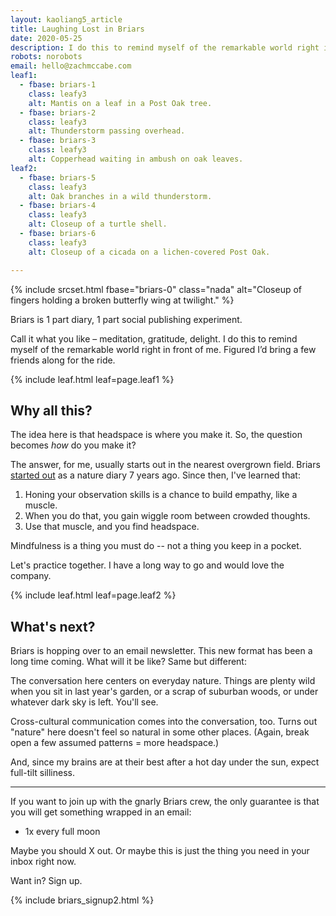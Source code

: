 ```yaml
---
layout: kaoliang5_article
title: Laughing Lost in Briars
date: 2020-05-25
description: I do this to remind myself of the remarkable world right in front of me.
robots: norobots
email: hello@zachmccabe.com
leaf1:
  - fbase: briars-1
    class: leafy3
    alt: Mantis on a leaf in a Post Oak tree.
  - fbase: briars-2
    class: leafy3
    alt: Thunderstorm passing overhead.
  - fbase: briars-3
    class: leafy3
    alt: Copperhead waiting in ambush on oak leaves.
leaf2:
  - fbase: briars-5
    class: leafy3
    alt: Oak branches in a wild thunderstorm.
  - fbase: briars-4
    class: leafy3
    alt: Closeup of a turtle shell.
  - fbase: briars-6
    class: leafy3
    alt: Closeup of a cicada on a lichen-covered Post Oak.

---
```



{% include srcset.html fbase="briars-0" class="nada" alt="Closeup of fingers holding a broken butterfly wing at twilight." %}

<span class="lede">Briars is 1 part diary, 1 part social publishing experiment.</span>

Call it what you like – meditation, gratitude, delight. I do this to remind myself of the remarkable world right in front of me. Figured I’d bring a few friends along for the ride.



{% include leaf.html leaf=page.leaf1 %}



## Why all this?

The idea here is that headspace is where you make it. So, the question becomes *how* do you make it?

The answer, for me, usually starts out in the nearest overgrown field. Briars [started out] as a nature diary 7 years ago. Since then, I've learned that:

1. Honing your observation skills is a chance to build empathy, like a muscle.
2. When you do that, you gain wiggle room between crowded thoughts.
3. Use that muscle, and you find headspace.

Mindfulness is a thing you must do -- not a thing you keep in a pocket.

Let's practice together. I have a long way to go and would love the company.

[started out]: https://www.zachmccabe.com/briars/notes.html




{% include leaf.html leaf=page.leaf2 %}




## What's next?

Briars is hopping over to an email newsletter. This new format has been a long time coming. What will it be like? Same but different:

The conversation here centers on everyday nature. Things are plenty wild when you sit in last year's garden, or a scrap of suburban woods, or under whatever dark sky is left. You'll see.

Cross-cultural communication comes into the conversation, too. Turns out "nature" here doesn't feel so natural in some other places. (Again, break open a few assumed patterns = more headspace.)

And, since my brains are at their best after a hot day under the sun, expect full-tilt silliness.

---

If you want to join up with the gnarly Briars crew, the only guarantee is that you will get something wrapped in an email:

- 1x every full moon

Maybe you should X out. Or maybe this is just the thing you need in your inbox right now.

Want in? Sign up.

{% include briars_signup2.html %}
